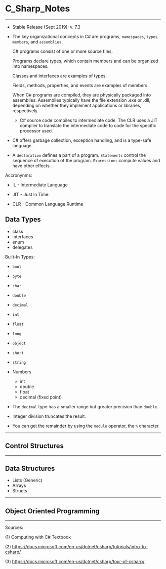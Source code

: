 # C_Sharp_Notes
___

* Stable Release (Sept 2019): v. 7.3

* The key organizational concepts in C# are programs, `namespaces`, `types`, `members`, and `assemblies`. 

  C# programs consist of one or more source files. 
  
  Programs declare types, which contain members and can be organized into namespaces. 
  
  Classes and interfaces are examples of types. 
  
  Fields, methods, properties, and events are examples of members. 
  
  When C# programs are compiled, they are physically packaged into assemblies. Assemblies typically have the file extension .exe or .dll, depending on whether they implement applications or libraries, respectively.
  
  * C# source code compiles to intermediate code. The CLR uses a JIT compiler to translate the intermediate code to code for the specific processor used. 

* C# offers garbage collection, exception handling, and is a type-safe language.

* A `declaration` defines a part of a program. `Statements` control the sequence of execution of the program. `Expressions` compute values and have other effects.

Accronynms:
* IL - Intermediate Language

* JIT - Just In Time

* CLR - Common Language Runtime

## Data Types

* class
* interfaces
* enum
* delegates

Built-In Types:

* `bool`
* `byte`
* `char`
* `double`
* `decimal`
* `int`
* `float`
* `long`
* `object`
* `short`
* `string`

* Numbers
  * int
  * double
  * float
  * decimal (fixed point)
  
  
* The `decimal` type has a smaller range but greater precision than `double`.

* Integer division truncates the result.

* You can get the remainder by using the `modulo` operator, the `%` character.

___

## Control Structures

___

## Data Structures

* Lists (Generic)
* Arrays
* Structs

___

## Object Oriented Programming

















___
Sources:

(1) Computing with C# Textbook

(2) https://docs.microsoft.com/en-us/dotnet/csharp/tutorials/intro-to-csharp/

(3) https://docs.microsoft.com/en-us/dotnet/csharp/tour-of-csharp/

